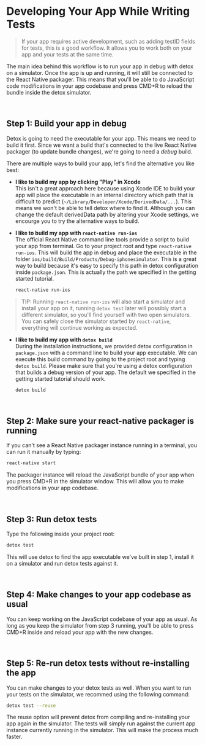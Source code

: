 # Developing Your App While Writing Tests

> If your app requires active development, such as adding testID fields for tests, this is a good workflow. It allows you to work both on your app and your tests at the same time.

The main idea behind this workflow is to run your app in debug with detox on a simulator. Once the app is up and running, it will still be connected to the React Native packager. This means that you'll be able to do JavaScript code modifications in your app codebase and press CMD+R to reload the bundle inside the detox simulator.

<br>

## Step 1: Build your app in debug

Detox is going to need the executable for your app. This means we need to build it first. Since we want a build that's connected to the live React Native packager (to update bundle changes), we're going to need a *debug* build.

There are multiple ways to build your app, let's find the alternative you like best:

* **I like to build my app by clicking "Play" in Xcode**<br>This isn't a great approach here because using Xcode IDE to build your app will place the executable in an internal directory which path that is difficult to predict (`~/Library/Developer/Xcode/DerivedData/...`). This means we won't be able to tell detox where to find it. Although you can change the default derivedData path by altering your Xcode settings, we encourge you to try the alternative ways to build.

* **I like to build my app with `react-native run-ios`**<br>The official React Native command line tools provide a script to build your app from terminal. Go to your project root and type `react-native run-ios`. This will build the app in debug and place the executable in the folder `ios/build/Build/Products/Debug-iphonesimulator`. This is a great way to build because it's easy to specify this path in detox configuration inside `package.json`. This is actually the path we specified in the getting started tutorial.

  ```sh
  react-native run-ios
  ```

> TIP: Running `react-native run-ios` will also start a simulator and install your app on it, running `detox test` later will possibly start a different simulator, so you'll find yourself with two open simulators. You can safely close the simulator started by `react-native`, everything will continue working as expected.

* **I like to build my app with `detox build`**<br>During the installation instructions, we provided detox configuration in `package.json` with a command line to build your app executable. We can execute this build command by going to the project root and typing `detox build`. Please make sure that you're using a detox configuration that builds a debug version of your app. The default we specified in the getting started tutorial should work.

  ```sh
  detox build
  ```

<br>

## Step 2: Make sure your react-native packager is running

If you can't see a React Native packager instance running in a terminal, you can run it manually by typing:

```sh
react-native start
```

The packager instance will reload the JavaScript bundle of your app when you press CMD+R in the simulator window. This will allow you to make modifications in your app codebase.

<br>

## Step 3: Run detox tests

Type the following inside your project root:

```sh
detox test
```

This will use detox to find the app executable we've built in step 1, install it on a simulator and run detox tests against it.

<br>

## Step 4: Make changes to your app codebase as usual

You can keep working on the JavaScript codebase of your app as usual. As long as you keep the simulator from step 3 running, you'll be able to press CMD+R inside and reload your app with the new changes.

<br>

## Step 5: Re-run detox tests without re-installing the app

You can make changes to your detox tests as well. When you want to run your tests on the simulator, we recommed using the following command:

```sh
detox test --reuse
```

The reuse option will prevent detox from compiling and re-installing your app again in the simulator. The tests will simply run against the current app instance currently running in the simulator. This will make the process much faster.
